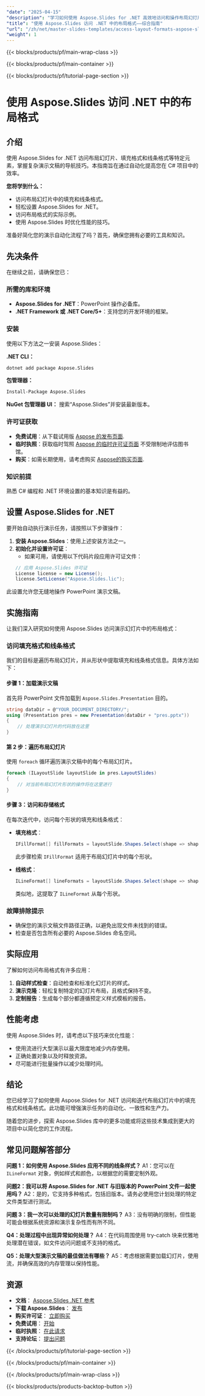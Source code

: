 ```yaml
---
"date": "2025-04-15"
"description": "学习如何使用 Aspose.Slides for .NET 高效地访问和操作布局幻灯片。本指南涵盖填充格式、线条格式，并提供实际示例。"
"title": "使用 Aspose.Slides 访问 .NET 中的布局格式——综合指南"
"url": "/zh/net/master-slides-templates/access-layout-formats-aspose-slides-net/"
"weight": 1
---
```


{{< blocks/products/pf/main-wrap-class >}}

{{< blocks/products/pf/main-container >}}

{{< blocks/products/pf/tutorial-page-section >}}
# 使用 Aspose.Slides 访问 .NET 中的布局格式

## 介绍

使用 Aspose.Slides for .NET 访问布局幻灯片、填充格式和线条格式等特定元素，掌握复杂演示文稿的导航技巧。本指南旨在通过自动化提高您在 C# 项目中的效率。

**您将学到什么：**
- 访问布局幻灯片中的填充和线条格式。
- 轻松设置 Aspose.Slides for .NET。
- 访问布局格式的实际示例。
- 使用 Aspose.Slides 时优化性能的技巧。

准备好简化您的演示自动化流程了吗？首先，确保您拥有必要的工具和知识。

## 先决条件

在继续之前，请确保您已：

### 所需的库和环境
- **Aspose.Slides for .NET**：PowerPoint 操作必备库。
- **.NET Framework 或 .NET Core/5+**：支持您的开发环境的框架。

### 安装
使用以下方法之一安装 Aspose.Slides：

**.NET CLI：**
```bash
dotnet add package Aspose.Slides
```

**包管理器：**
```bash
Install-Package Aspose.Slides
```

**NuGet 包管理器 UI：** 搜索“Aspose.Slides”并安装最新版本。

### 许可证获取
- **免费试用**：从下载试用版 [Aspose 的发布页面](https://releases。aspose.com/slides/net/).
- **临时执照**：获取临时驾照 [Aspose 的临时许可证页面](https://purchase.aspose.com/temporary-license/) 不受限制地评估图书馆。
- **购买**：如需长期使用，请考虑购买 [Aspose的购买页面](https://purchase。aspose.com/buy).

### 知识前提
熟悉 C# 编程和 .NET 环境设置的基本知识是有益的。

## 设置 Aspose.Slides for .NET

要开始自动执行演示任务，请按照以下步骤操作：

1. **安装 Aspose.Slides**：使用上述安装方法之一。
2. **初始化并设置许可证**：
   - 如果可用，请使用以下代码片段应用许可证文件：
    ```csharp
    // 应用 Aspose.Slides 许可证
    License license = new License();
    license.SetLicense("Aspose.Slides.lic");
    ```

此设置允许您无缝地操作 PowerPoint 演示文稿。

## 实施指南

让我们深入研究如何使用 Aspose.Slides 访问演示幻灯片中的布局格式：

### 访问填充格式和线条格式

我们的目标是遍历布局幻灯片，并从形状中提取填充和线条格式信息。具体方法如下：

#### 步骤 1：加载演示文稿
首先将 PowerPoint 文件加载到 `Aspose.Slides.Presentation` 目的。

```csharp
string dataDir = @"YOUR_DOCUMENT_DIRECTORY/";
using (Presentation pres = new Presentation(dataDir + "pres.pptx"))
{
    // 处理演示幻灯片的代码放在这里
}
```

#### 第 2 步：遍历布局幻灯片

使用 `foreach` 循环遍历演示文稿中的每个布局幻灯片。

```csharp
foreach (ILayoutSlide layoutSlide in pres.LayoutSlides)
{
    // 对当前布局幻灯片形状的操作将在这里进行
}
```

#### 步骤 3：访问和存储格式

在每次迭代中，访问每个形状的填充和线条格式：

- **填充格式**：
  ```csharp
  IFillFormat[] fillFormats = layoutSlide.Shapes.Select(shape => shape.FillFormat).ToArray();
  ```
  此步骤检索 `IFillFormat` 适用于布局幻灯片中的每个形状。

- **线格式**：
  ```csharp
  ILineFormat[] lineFormats = layoutSlide.Shapes.Select(shape => shape.LineFormat).ToArray();
  ```
  类似地，这提取了 `ILineFormat` 从每个形状。 

### 故障排除提示

- 确保您的演示文稿文件路径正确，以避免出现文件未找到的错误。
- 检查是否包含所有必要的 Aspose.Slides 命名空间。

## 实际应用

了解如何访问布局格式有许多应用：

1. **自动样式检查**：自动检查和标准化幻灯片的样式。
2. **演示克隆**：轻松复制特定的幻灯片布局，且格式保持不变。
3. **定制报告**：生成每个部分都遵循预定义样式模板的报告。

## 性能考虑

使用 Aspose.Slides 时，请考虑以下技巧来优化性能：
- 使用流进行大型演示以最大限度地减少内存使用。
- 正确处置对象以及时释放资源。
- 尽可能进行批量操作以减少处理时间。

## 结论

您已经学习了如何使用 Aspose.Slides for .NET 访问和迭代布局幻灯片中的填充格式和线条格式。此功能可增强演示任务的自动化、一致性和生产力。

随着您的进步，探索 Aspose.Slides 库中的更多功能或将这些技术集成到更大的项目中以简化您的工作流程。

## 常见问题解答部分

**问题 1：如何使用 Aspose.Slides 应用不同的线条样式？**
A1：您可以在 `ILineFormat` 对象，例如样式和颜色，以根据您的需要定制外观。

**问题2：我可以将 Aspose.Slides for .NET 与旧版本的 PowerPoint 文件一起使用吗？**
A2：是的，它支持多种格式，包括旧版本。请务必使用您计划处理的特定文件类型进行测试。

**问题 3：我一次可以处理的幻灯片数量有限制吗？**
A3：没有明确的限制，但性能可能会根据系统资源和演示复杂性而有所不同。

**Q4：处理过程中出现异常如何处理？**
A4：在代码周围使用 try-catch 块来优雅地处理潜在错误，如文件访问问题或不支持的格式。

**Q5：处理大型演示文稿的最佳做法有哪些？**
A5：考虑根据需要加载幻灯片，使用流，并确保高效的内存管理以保持性能。

## 资源

- **文档**： [Aspose.Slides .NET 参考](https://reference.aspose.com/slides/net/)
- **下载 Aspose.Slides**： [发布](https://releases.aspose.com/slides/net/)
- **购买许可证**： [立即购买](https://purchase.aspose.com/buy)
- **免费试用**： [开始](https://releases.aspose.com/slides/net/)
- **临时执照**： [在此请求](https://purchase.aspose.com/temporary-license/)
- **支持论坛**： [提出问题](https://forum.aspose.com/c/slides/11)

{{< /blocks/products/pf/tutorial-page-section >}}

{{< /blocks/products/pf/main-container >}}

{{< /blocks/products/pf/main-wrap-class >}}

{{< blocks/products/products-backtop-button >}}